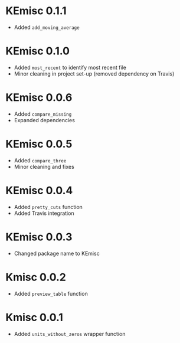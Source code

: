 # KEmisc 0.1.1

* Added `add_moving_average` 

# KEmisc 0.1.0

* Added `most_recent` to identify most recent file
* Minor cleaning in project set-up (removed dependency on Travis)

# KEmisc 0.0.6

* Added `compare_missing`
* Expanded dependencies

# KEmisc  0.0.5

* Added `compare_three`
* Minor cleaning and fixes

# KEmisc 0.0.4

* Added `pretty_cuts` function
* Added Travis integration

# KEmisc 0.0.3

* Changed package name to KEmisc

# Kmisc 0.0.2

* Added `preview_table` function

# Kmisc 0.0.1

* Added `units_without_zeros` wrapper function
